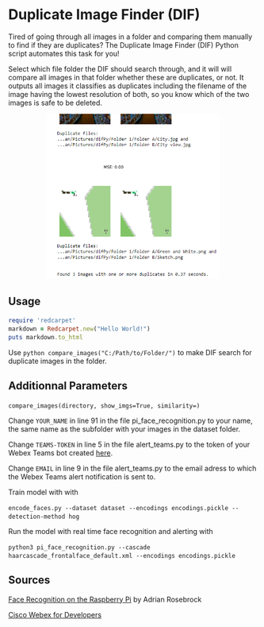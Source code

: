# Duplicate Image Finder (DIF)
Tired of going through all images in a folder and comparing them manually to find if they are duplicates?
The Duplicate Image Finder (DIF) Python script automates this task for you!

Select which file folder the DIF should search through, and it will will compare all images in that folder whether these are duplicates, or not. 
It outputs all images it classifies as duplicates including the filename of the image having the lowest resolution of both, so you know which of the two images is safe to be deleted.

<p align="center">
  <img src="example_output.png" width="350" title="Example Output: Duplicate Image Finder">
</p>

## Usage

```ruby
require 'redcarpet'
markdown = Redcarpet.new("Hello World!")
puts markdown.to_html
```

Use ```python
compare_images("C:/Path/to/Folder/")``` 
to make DIF search for duplicate images in the folder.

## Additionnal Parameters

```compare_images(directory, show_imgs=True, similarity=)```

Change ```YOUR_NAME``` in line 91 in the file pi_face_recognition.py to your name, the same name as the subfolder with your images in the dataset folder.

Change ```TEAMS-TOKEN``` in line 5 in the file alert_teams.py to the token of your Webex Teams bot created [here](https://developer.webex.com/my-apps/new/bot). 

Change ```EMAIL``` in line 9 in the file alert_teams.py to the email adress to which the Webex Teams alert notification is sent to.

Train model with with 

```encode_faces.py --dataset dataset --encodings encodings.pickle --detection-method hog```

Run the model with real time face recognition and alerting with

```python3 pi_face_recognition.py --cascade haarcascade_frontalface_default.xml --encodings encodings.pickle```

## Sources

[Face Recognition on the Raspberry Pi](https://www.pyimagesearch.com/2018/06/25/raspberry-pi-face-recognition/) by Adrian Rosebrock 

[Cisco Webex for Developers](https://developer.webex.com/docs/bots)
